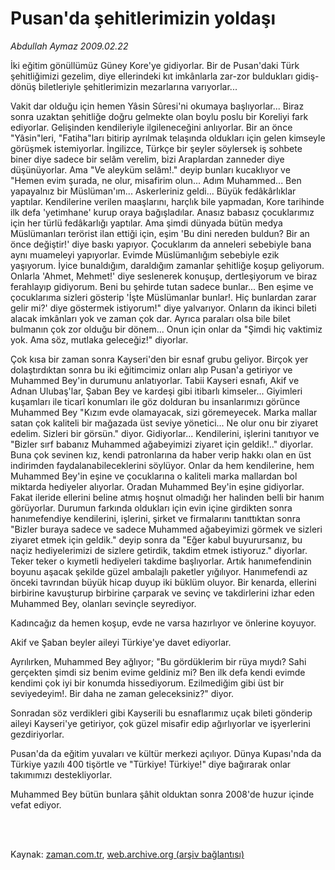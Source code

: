 # Pusan'da şehitlerimizin yoldaşı

*Abdullah Aymaz 2009.02.22*

<td class="columnist-detail">
<p>İki eğitim gönüllümüz Güney Kore'ye gidiyorlar. Bir de Pusan'daki Türk şehitliğimizi gezelim, diye ellerindeki kıt imkânlarla zar-zor buldukları gidiş-dönüş biletleriyle şehitlerimizin mezarlarına varıyorlar...</p>
<p>
<div id="haberMetinDiv">
<p>Vakit dar olduğu için hemen Yâsin Sûresi'ni okumaya başlıyorlar... Biraz sonra uzaktan şehitliğe doğru gelmekte olan boylu poslu bir Koreliyi fark ediyorlar. Gelişinden kendileriyle ilgileneceğini anlıyorlar. Bir an önce "Yâsin"leri, "Fatiha"ları bitirip ayrılmak telaşında oldukları için gelen kimseyle görüşmek istemiyorlar. İngilizce, Türkçe bir şeyler söylersek iş sohbete biner diye sadece bir selâm verelim, bizi Araplardan zanneder diye düşünüyorlar. Ama "Ve aleyküm selâm!." deyip bunları kucaklıyor ve "Hemen evim şurada, ne olur, misafirim olun... Adım Muhammed... Ben yapayalnız bir Müslüman'ım... Askerleriniz geldi... Büyük fedâkârlıklar yaptılar. Kendilerine verilen maaşlarını, harçlık bile yapmadan, Kore tarihinde ilk defa 'yetimhane' kurup oraya bağışladılar. Anasız babasız çocuklarımız için her türlü fedâkarlığı yaptılar. Ama şimdi dünyada bütün medya Müslümanları terörist ilan ettiği için, eşim 'Bu dini nereden buldun? Bir an önce değiştir!' diye baskı yapıyor. Çocuklarım da anneleri sebebiyle bana aynı muameleyi yapıyorlar. Evimde Müslümanlığım sebebiyle ezik yaşıyorum. İyice bunaldığım, daraldığım zamanlar şehitliğe koşup geliyorum. Onlarla 'Ahmet, Mehmet!' diye seslenerek konuşup, dertleşiyorum ve biraz ferahlayıp gidiyorum. Beni bu şehirde tutan sadece bunlar... Ben eşime ve çocuklarıma sizleri gösterip 'İşte Müslümanlar bunlar!. Hiç bunlardan zarar gelir mi?' diye göstermek istiyorum!" diye yalvarıyor. Onların da ikinci bileti alacak imkânları yok ve zaman çok dar. Ayrıca paraları olsa bile bilet bulmanın çok zor olduğu bir dönem... Onun için onlar da "Şimdi hiç vaktimiz yok. Ama söz, mutlaka geleceğiz!" diyorlar.
<p>Çok kısa bir zaman sonra Kayseri'den bir esnaf grubu geliyor. Birçok yer dolaştırdıktan sonra bu iki eğitimcimiz onları alıp Pusan'a getiriyor ve Muhammed Bey'in durumunu anlatıyorlar. Tabii Kayseri esnafı, Akif ve Adnan Ulubaş'lar, Şaban Bey ve kardeşi gibi itibarlı kimseler... Giyimleri kuşamları ile ticarî konumları ile göz dolduran bu insanlarımızı görünce Muhammed Bey "Kızım evde olamayacak, sizi göremeyecek. Marka mallar satan çok kaliteli bir mağazada üst seviye yönetici... Ne olur onu bir ziyaret edelim. Sizleri bir görsün." diyor. Gidiyorlar... Kendilerini, işlerini tanıtıyor ve "Bizler sırf babanız Muhammed ağabeyimizi ziyaret için geldik!.." diyorlar. Buna çok sevinen kız, kendi patronlarına da haber verip hakkı olan en üst indirimden faydalanabileceklerini söylüyor. Onlar da hem kendilerine, hem Muhammed Bey'in eşine ve çocuklarına o kaliteli marka mallardan bol miktarda hediyeler alıyorlar. Oradan Muhammed Bey'in eşine gidiyorlar. Fakat ileride ellerini beline atmış hoşnut olmadığı her halinden belli bir hanım görüyorlar. Durumun farkında oldukları için evin içine girdikten sonra hanımefendiye kendilerini, işlerini, şirket ve firmalarını tanıttıktan sonra "Bizler buraya sadece ve sadece Muhammed ağabeyimizi görmek ve sizleri ziyaret etmek için geldik." deyip sonra da "Eğer kabul buyurursanız, bu naçiz hediyelerimizi de sizlere getirdik, takdim etmek istiyoruz." diyorlar. Teker teker o kıymetli hediyeleri takdime başlıyorlar. Artık hanımefendinin boyunu aşacak şekilde güzel ambalajlı paketler yığılıyor. Hanımefendi az önceki tavrından büyük hicap duyup iki büklüm oluyor. Bir kenarda, ellerini birbirine kavuşturup birbirine çarparak ve sevinç ve takdirlerini izhar eden Muhammed Bey, olanları sevinçle seyrediyor.
<p>Kadıncağız da hemen koşup, evde ne varsa hazırlıyor ve önlerine koyuyor.
<p>Akif ve Şaban beyler aileyi Türkiye'ye davet ediyorlar.
<p>Ayrılırken, Muhammed Bey ağlıyor; "Bu gördüklerim bir rüya mıydı? Sahi gerçekten şimdi siz benim evime geldiniz mi? Ben ilk defa kendi evimde kendimi çok iyi bir konumda hissediyorum. Ezilmediğim gibi üst bir seviyedeyim!. Bir daha ne zaman geleceksiniz?" diyor.
<p>Sonradan söz verdikleri gibi Kayserili bu esnaflarımız uçak bileti gönderip aileyi Kayseri'ye getiriyor, çok güzel misafir edip ağırlıyorlar ve işyerlerini gezdiriyorlar.
<p>Pusan'da da eğitim yuvaları ve kültür merkezi açılıyor. Dünya Kupası'nda da Türkiye yazılı 400 tişörtle ve "Türkiye! Türkiye!" diye bağırarak onlar takımımızı destekliyorlar.
<p>Muhammed Bey bütün bunlara şâhit olduktan sonra 2008'de huzur içinde vefat ediyor. </p></p></p></p></p></p></p></p></div>
</p>


<p><br>
		 </br></p></td>

Kaynak: [zaman.com.tr](http://zaman.com.tr/yazar.do?yazino=817915), [web.archive.org (arşiv bağlantısı)](http://web.archive.org/web/20110425041732/http://www.zaman.com.tr:80/yazar.do?yazino=817915)
